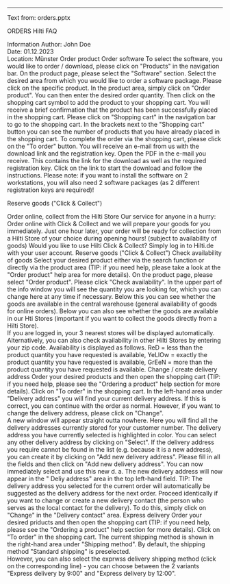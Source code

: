 -------------------------------
Text from: orders.pptx




ORDERS 
Hilti FAQ 

Information 
Author: John Doe  
Date: 01.12.2023  
Location: Münster 
Order product 
Order software 
To select the software, you would like to order / download, please click on "Products" in the navigation bar. 
On the product page, please select the "Software" section. 
Select the desired area from which you would like to order a software package. 
Please click on the specific product. 
In the product area, simply click on "Order product". 
You can then enter the desired order quantity. Then click on the shopping cart symbol to add the product to your shopping cart. 
You will receive a brief confirmation that the product has been successfully placed in the shopping cart. 
Please click on "Shopping cart" in the navigation bar to go to the shopping cart. In the brackets next to the "Shopping cart" button you can see the number of products that you have already placed in the shopping cart. 
To complete the order via the shopping cart, please click on the "To order" button. 
You will receive an e-mail from us with the download link and the registration key. 
Open the PDF in the e-mail you receive. This contains the link for the download as well as the required registration key. Click on the link to start the download and follow the instructions. 
Please note: if you want to install the software on 2 workstations, you will also need 2 software packages (as 2 different registration keys are required)! 


Reserve goods ("Click & Collect") 


Order online, collect from the Hilti Store 
Our service for anyone in a hurry: 
Order online with Click & Collect and we will prepare your goods for you immediately. Just one hour later, your order will be ready for collection from a Hilti Store of your choice during opening hours! (subject to availability of goods) 
Would you like to use Hilti Click & Collect? Simply log in to Hilti.de with your user account. 
Reserve goods ("Click & Collect") 
Check availability of goods 
Select your desired product either via the search function or directly via the product area (TIP: if you need help, please take a look at the "Order product" help area for more details). 
On the product page, please select "Order product". 
Please click "Check availability". 
In the upper part of the info window you will see the quantity you are looking for, which you can change here at any time if necessary. Below this you can see whether the goods are available in the central warehouse (general availability of goods for online orders). 
Below you can also see whether the goods are available in our  Hti  Stores (important if you want to collect the goods directly from a Hilti Store).  
If you are logged in, your 3 nearest stores will be displayed automatically. Alternatively, you can also check availability in other Hilti Stores by entering your zip code. 
Availability is displayed as follows.  ReD  = less than the product quantity you have requested is available,  YeLlOw  = exactly the product quantity you have requested is available,  GrEeN  = more than the product quantity you have requested is available. 
Change / create delivery address 
Order your desired products and then open the shopping cart (TIP: if you need help, please see the "Ordering a product" help section for more details). Click on "To order" in the shopping cart. 
In the left-hand area under "Delivery address" you will find your current delivery address. If this is correct, you can continue with the order as normal. However, if you want to change the delivery address, please click on "Change".  
A new window will appear straight  outta  nowhere. Here you will find all the delivery addresses currently stored for your customer number. The delivery address you have currently selected is highlighted in color. You can select any other delivery address by clicking on "Select". 
If the delivery address you require cannot be found in the list (e.g. because it is a new address), you can create it by clicking on "Add new delivery address". 
Please fill in all the fields and then click on "Add new delivery address". You can now immediately select and use this new d. a. 
The new delivery address will now appear in the " Deliy  address" area in the top left-hand field. TIP: The delivery address you selected for the current order will automatically be suggested as the delivery address for the next order. 
Proceed identically if you want to change or create a new delivery contact (the person who serves as the local contact for the delivery). To do this, simply click on "Change" in the "Delivery contact" area. 
Express delivery 
Order your desired  priducts  and then open the shopping cart (TIP: if you need help, please see the "Ordering a product" help section for more details). Click on "To order" in the shopping cart. 
The current shipping method is shown in the right-hand area under "Shipping method". By default, the shipping method "Standard shipping" is preselected.  
However, you can also select the  exprwss  delivery shipping method (click on the corresponding line) - you can choose between the 2 variants "Express delivery by 9:00" and "Express delivery by 12:00". 

